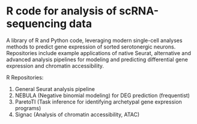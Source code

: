 # R code for analysis of scRNA-sequencing data
A library of R and Python code, leveraging modern single-cell analyses methods to predict gene expression of sorted serotonergic neurons. Repositories include example applications of native Seurat, alternative and advanced analysis pipelines for modeling and predicting differential gene expression and chromatin accessibility. 

R Repositories:
  1. General Seurat analysis pipeline
  2. NEBULA (Negative binomial modeling) for DEG prediction (frequentist)
  3. ParetoTI (Task inference for identifying archetypal gene expression programs)
  4. Signac (Analysis of chromatin accessibility, ATAC)
